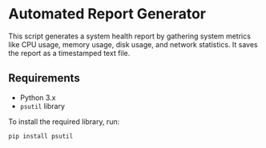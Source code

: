 # Automated Report Generator

This script generates a system health report by gathering system metrics like CPU usage, memory usage, disk usage, and network statistics. It saves the report as a timestamped text file.

## Requirements

- Python 3.x
- `psutil` library

To install the required library, run:
```bash
pip install psutil
```
